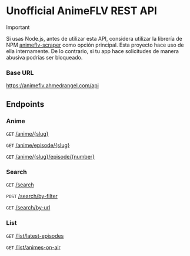 # Unofficial AnimeFLV REST API

> [!IMPORTANT]  
> Si usas Node.js, antes de utilizar esta API, considera utilizar la librería de NPM [animeflv-scraper](https://npmjs.com/package/animeflv-scraper) como opción principal. Esta proyecto hace uso de ella internamente. De lo contrario, si tu app hace solicitudes de manera abusiva podrías ser bloqueado.

### Base URL
https://animeflv.ahmedrangel.com/api

## Endpoints
### Anime
`GET` [/anime/{slug}](https://animeflv.ahmedrangel.com/#tag/anime/GET/api/anime/%7Bslug%7D)

`GET` [/anime/episode/{slug}](https://animeflv.ahmedrangel.com/#tag/anime/GET/api/anime/episode/%7Bslug%7D)

`GET` [/anime/{slug}/episode/{number}](https://animeflv.ahmedrangel.com/#tag/anime/GET/api/anime/%7Bslug%7D/episode/%7Bnumber%7D)


### Search
`GET` [/search](https://animeflv.ahmedrangel.com/#tag/search/GET/api/search)

`POST` [/search/by-filter](https://animeflv.ahmedrangel.com/#tag/search/POST/api/search/by-filter)

`GET` [/search/by-url](https://animeflv.ahmedrangel.com/#tag/search/GET/api/search/by-url)

### List
`GET` [/list/latest-episodes](https://animeflv.ahmedrangel.com/#tag/list/GET/api/list/latest-episodes)

`GET` [/list/animes-on-air](https://animeflv.ahmedrangel.com/#tag/list/GET/api/list/animes-on-air)
